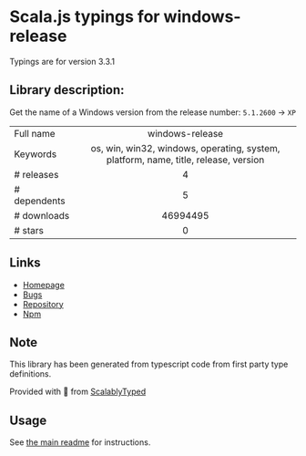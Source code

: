 
# Scala.js typings for windows-release

Typings are for version 3.3.1

## Library description:
Get the name of a Windows version from the release number: `5.1.2600` → `XP`

|                    |                 |
| ------------------ | :-------------: |
| Full name          | windows-release |
| Keywords           | os, win, win32, windows, operating, system, platform, name, title, release, version |
| # releases         | 4 |
| # dependents       | 5 |
| # downloads        | 46994495 |
| # stars            | 0 |

## Links
- [Homepage](https://github.com/sindresorhus/windows-release#readme)
- [Bugs](https://github.com/sindresorhus/windows-release/issues)
- [Repository](https://github.com/sindresorhus/windows-release)
- [Npm](https://www.npmjs.com/package/windows-release)
    


## Note
This library has been generated from typescript code from first party type definitions.

Provided with :purple_heart: from [ScalablyTyped](https://github.com/oyvindberg/ScalablyTyped)

## Usage
See [the main readme](../../readme.md) for instructions.


